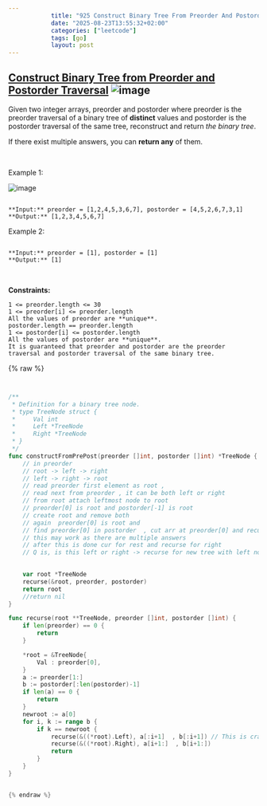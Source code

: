 ```yaml
---
            title: "925 Construct Binary Tree From Preorder And Postorder Traversal"
            date: "2025-08-23T13:55:32+02:00"
            categories: ["leetcode"]
            tags: [go]
            layout: post
---
```

            
## [Construct Binary Tree from Preorder and Postorder Traversal](https://leetcode.com/problems/construct-binary-tree-from-preorder-and-postorder-traversal) ![image](https://img.shields.io/badge/Difficulty-Medium-orange)

Given two integer arrays, preorder and postorder where preorder is the preorder traversal of a binary tree of **distinct** values and postorder is the postorder traversal of the same tree, reconstruct and return *the binary tree*.

If there exist multiple answers, you can **return any** of them.

 

Example 1:

![image](https://assets.leetcode.com/uploads/2021/07/24/lc-prepost.jpg)
```

**Input:** preorder = [1,2,4,5,3,6,7], postorder = [4,5,2,6,7,3,1]
**Output:** [1,2,3,4,5,6,7]

```

Example 2:

```

**Input:** preorder = [1], postorder = [1]
**Output:** [1]

```

 

**Constraints:**

	1 <= preorder.length <= 30
	1 <= preorder[i] <= preorder.length
	All the values of preorder are **unique**.
	postorder.length == preorder.length
	1 <= postorder[i] <= postorder.length
	All the values of postorder are **unique**.
	It is guaranteed that preorder and postorder are the preorder traversal and postorder traversal of the same binary tree.

{% raw %}


```go


/**
 * Definition for a binary tree node.
 * type TreeNode struct {
 *     Val int
 *     Left *TreeNode
 *     Right *TreeNode
 * }
 */
func constructFromPrePost(preorder []int, postorder []int) *TreeNode {
    // in preorder 
    // root -> left -> right
    // left -> right -> root
    // read preorder first element as root , 
    // read next from preorder , it can be both left or right 
    // from root attach leftmost node to root
    // preorder[0] is root and postorder[-1] is root
    // create root and remove both 
    // again  preorder[0] is root and 
    // find preorder[0] in postorder  , cut arr at preorder[0] and recurse for left 
    // this may work as there are multiple answers
    // after this is done cur for rest and recurse for right
    // Q is, is this left or right -> recurse for new tree with left node
    

    var root *TreeNode 
    recurse(&root, preorder, postorder)
    return root
    //return nil
}

func recurse(root **TreeNode, preorder []int, postorder []int) {
    if len(preorder) == 0 {
        return
    }

    *root = &TreeNode{
        Val : preorder[0],
    }
    a := preorder[1:]
    b := postorder[:len(postorder)-1]
    if len(a) == 0 {
        return
    }
    newroot := a[0]
    for i, k := range b {
        if k == newroot {
            recurse(&((*root).Left), a[:i+1]  , b[:i+1]) // This is crazy
            recurse(&((*root).Right), a[i+1:]  , b[i+1:])
            return
        }
    }
}


{% endraw %}
```
